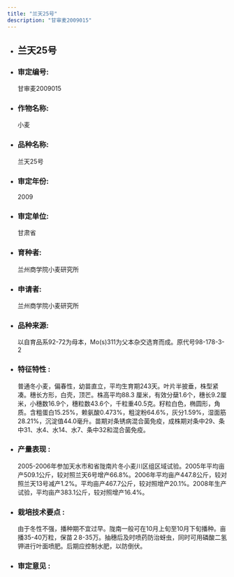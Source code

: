 ```yaml
---
title: "兰天25号"
description: "甘审麦2009015"
---
```

* ## 兰天25号
* ###  审定编号:  
   甘审麦2009015

*  ### 作物名称:  
   小麦

*   ###  品种名称: 
    兰天25号

*   ### 审定年份: 
    2009

*   ### 审定单位:  
    甘肃省

*   ### 育种者:  
    兰州商学院小麦研究所

*   ### 申请者:  
    兰州商学院小麦研究所

*   ### 品种来源:  
    以自育品系92-72为母本，Mo(s)311为父本杂交选育而成。原代号98-178-3-2

*   ### 特征特性 : 
    普通冬小麦，偏春性，幼苗直立，平均生育期243天。叶片半披垂，株型紧凑。穗长方形，白壳，顶芒。株高平均88.3 厘米，有效分蘖1.6个，穗长9.2厘米，小穗数16.9个，穗粒数43.6个，千粒重40.5克。籽粒白色，椭圆形，角质。含粗蛋白15.25%，赖氨酸0.473%，粗淀粉64.6%，灰分1.59%，湿面筋28.21%，沉淀值44.0毫升。苗期对条锈病混合菌免疫，成株期对条中29、条中31、水4、水14、水7、条中32和混合菌免疫。

*   ### 产量表现 : 
    2005-2006年参加天水市和省陇南片冬小麦川区组区域试验。2005年平均亩产509.1公斤，较对照兰天6号增产66.8%。2006年平均亩产447.8公斤，较对照兰天13号减产1.2%。平均亩产467.7公斤，较对照增产20.1%。2008年生产试验，平均亩产383.1公斤，较对照增产16.4%。

*   ### 栽培技术要点 : 
    由于冬性不强，播种期不宜过早。陇南一般可在10月上旬至10月下旬播种。亩播35-40万粒，保苗２8-35万。抽穗后及时喷药防治蚜虫，同时可用磷酸二氢钾进行叶面喷肥。后期应控制水肥，以防倒伏。

*   ### 审定意见 : 
    
